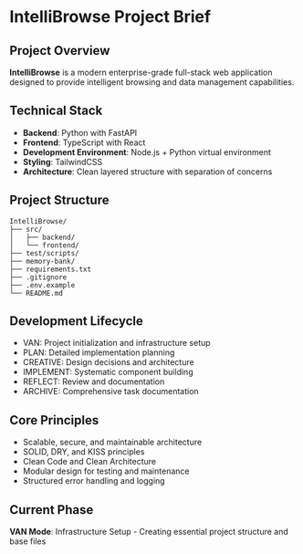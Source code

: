 # IntelliBrowse Project Brief

## Project Overview
**IntelliBrowse** is a modern enterprise-grade full-stack web application designed to provide intelligent browsing and data management capabilities.

## Technical Stack
- **Backend**: Python with FastAPI
- **Frontend**: TypeScript with React
- **Development Environment**: Node.js + Python virtual environment
- **Styling**: TailwindCSS
- **Architecture**: Clean layered structure with separation of concerns

## Project Structure
```
IntelliBrowse/
├── src/
│   ├── backend/
│   └── frontend/
├── test/scripts/
├── memory-bank/
├── requirements.txt
├── .gitignore
├── .env.example
└── README.md
```

## Development Lifecycle
- VAN: Project initialization and infrastructure setup
- PLAN: Detailed implementation planning
- CREATIVE: Design decisions and architecture
- IMPLEMENT: Systematic component building
- REFLECT: Review and documentation
- ARCHIVE: Comprehensive task documentation

## Core Principles
- Scalable, secure, and maintainable architecture
- SOLID, DRY, and KISS principles
- Clean Code and Clean Architecture
- Modular design for testing and maintenance
- Structured error handling and logging

## Current Phase
**VAN Mode**: Infrastructure Setup - Creating essential project structure and base files 